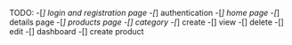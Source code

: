 TODO: 
  -[*] login and registration page
  -[*] authentication
  -[*] home page
  -[*] details page
  -[*] products page
  -[] category
      -[*] create
      -[] view
      -[] delete
      -[] edit
  -[] dashboard
  -[] create product